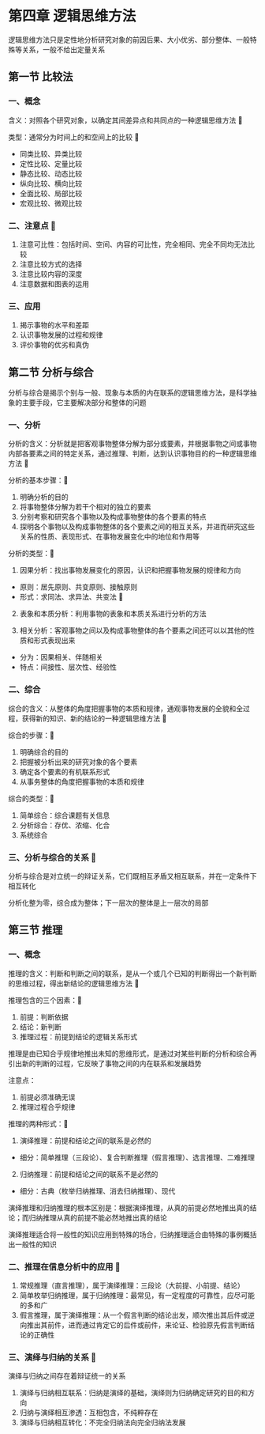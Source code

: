 # 第四章 逻辑思维方法

逻辑思维方法只是定性地分析研究对象的前因后果、大小优劣、部分整体、一般特殊等关系，一般不给出定量关系

## 第一节 比较法

### 一、概念

含义：对照各个研究对象，以确定其间差异点和共同点的一种逻辑思维方法 🎯

类型：通常分为时间上的和空间上的比较 🎯

- 同类比较、异类比较
- 定性比较、定量比较
- 静态比较、动态比较
- 纵向比较、横向比较
- 全面比较、局部比较
- 宏观比较、微观比较

### 二、注意点 🎯

1. 注意可比性：包括时间、空间、内容的可比性，完全相同、完全不同均无法比较
2. 注意比较方式的选择
3. 注意比较内容的深度
4. 注意数据和图表的运用

### 三、应用

1. 揭示事物的水平和差距
2. 认识事物发展的过程和规律
3. 评价事物的优劣和真伪

## 第二节 分析与综合

分析与综合是揭示个别与一般、现象与本质的内在联系的逻辑思维方法，是科学抽象的主要手段，它主要解决部分和整体的问题

### 一、分析

分析的含义：分析就是把客观事物整体分解为部分或要素，并根据事物之间或事物内部各要素之间的特定关系，通过推理、判断，达到认识事物目的的一种逻辑思维方法 🎯

分析的基本步骤：🎯

1. 明确分析的目的
2. 将事物整体分解为若干个相对的独立的要素
3. 分别考察和研究各个事物以及构成事物整体的各个要素的特点
4. 探明各个事物以及构成事物整体的各个要素之间的相互关系，并进而研究这些关系的性质、表现形式、在事物发展变化中的地位和作用等

分析的类型：🎯

1. 因果分析：找出事物发展变化的原因，认识和把握事物发展的规律和方向
  - 原则：居先原则、共变原则、接触原则
  - 形式：求同法、求异法、共变法 🎯

2. 表象和本质分析：利用事物的表象和本质关系进行分析的方法

3. 相关分析：客观事物之间以及构成事物整体的各个要素之间还可以以其他的性质和形式表现出来
  - 分为：因果相关、伴随相关
  - 特点：间接性、层次性、经验性

### 二、综合

综合的含义：从整体的角度把握事物的本质和规律，通观事物发展的全貌和全过程，获得新的知识、新的结论的一种逻辑思维方法 🎯

综合的步骤：🎯

1. 明确综合的目的
2. 把握被分析出来的研究对象的各个要素
3. 确定各个要素的有机联系形式
4. 从事务整体的角度把握事物的本质和规律

综合的类型：🎯

1. 简单综合：综合课题有关信息
2. 分析综合：存优、浓缩、化合
3. 系统综合

### 三、分析与综合的关系 🎯

分析与综合是对立统一的辩证关系，它们既相互矛盾又相互联系，并在一定条件下相互转化

分析化整为零，综合成为整体；下一层次的整体是上一层次的局部

## 第三节 推理

### 一、概念

推理的含义：判断和判断之间的联系，是从一个或几个已知的判断得出一个新判断的思维过程，得出新结论的逻辑思维方法 🎯

推理包含的三个因素：🎯

1. 前提：判断依据
2. 结论：新判断
3. 推理过程：前提到结论的逻辑关系形式

推理是由已知合乎规律地推出未知的思维形式，是通过对某些判断的分析和综合再引出新的判断的过程，它反映了事物之间的内在联系和发展趋势

注意点：

1. 前提必须准确无误
2. 推理过程合乎规律

推理的两种形式：🎯

1. 演绎推理：前提和结论之间的联系是必然的
  - 细分：简单推理（三段论）、复合判断推理（假言推理）、选言推理、二难推理

2. 归纳推理：前提和结论之间的联系不是必然的
  - 细分：古典（枚举归纳推理、消去归纳推理）、现代

演绎推理和归纳推理的根本区别是：根据演绎推理，从真的前提必然地推出真的结论；而归纳推理从真的前提不能必然地推出真的结论

演绎推理适合将一般性的知识应用到特殊的场合，归纳推理适合由特殊的事例概括出一般性的知识

### 二、推理在信息分析中的应用 🎯

1. 常规推理（直言推理），属于演绎推理：三段论（大前提、小前提、结论）
2. 简单枚举归纳推理，属于归纳推理：最常见，有一定程度的可靠性，应尽可能的多和广
3. 假言推理，属于演绎推理：从一个假言判断的结论出发，顺次推出其后件或逆向推出其前件，进而通过肯定它的后件或前件，来论证、检验原先假言判断结论的正确性

### 三、演绎与归纳的关系 🎯

演绎与归纳之间存在着辩证统一的关系

1. 演绎与归纳相互联系：归纳是演绎的基础，演绎则为归纳确定研究的目的和方向
2. 归纳与演绎相互渗透：互相包含，不纯粹存在
3. 演绎与归纳相互转化：不完全归纳法向完全归纳法发展
